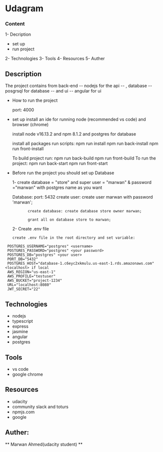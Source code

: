 # Udagram 

### Content 
   1- Decription
   - set up 
   - run project 
        

   2- Technologies
   3- Tools 
   4- Resources 
   5- Auther

## Description 

   The project contains from back-end -- nodejs for the api -- , database -- posgrsql for database -- and ui -- angular for ui 

   - How to run the project
        
        port: 4000

   - set up
        install an ide for running node (recommended vs code) and browser (chrome)

        install node v16.13.2 and npm 8.1.2 and postgres for database

        install all packages run scripts:
                                          npm run install
                                          npm run back-install
                                          npm run front-install
                           
            
        To build project run:
                              npm run back-build
                              npm run front-build
         To run the project:
                              npm run back-start
                              npm run front-start

   - Before run the project you should set up Database

      1- create database = "store" and super user = "marwan" & password ="marwan" with postgres name as you want 

        Database: 
                port: 5432
                create user: create user marwan with password 'marwan';

                create database: create database store owner marwan;
                
                grant all on database store to marwan;
      2- Create .env file 

         create .env file in the root directory and set variable:
```
 POSTGRES_USERNAME="postgres" <username>
 POSTGRES_PASSWORD="postgres" <your password>
 POSTGRES_DB="postgres" <your user>
 PORT_DB="5432" 
 POSTGRES_HOST="database-1.c6eyc2xkmulu.us-east-1.rds.amazonaws.com" <localhost> if local
 AWS_REGION="us-east-1" 
 AWS_PROFILE="testuser" 
 AWS_BUCKET="project-1234" 
 URL="localhost:8080" 
 JWT_SECRET="22"

```
        

    
## Technologies 
   - nodejs 
   - typescript 
   - express 
   - jasmine
   - angular
   - postgres

## Tools 
   - vs code 
   - google chrome

## Resources 
   - udacity 
   - community slack and toturs 
   - npmjs.com
   - google

## Auther: 
** Marwan Ahmed(udacity student) **